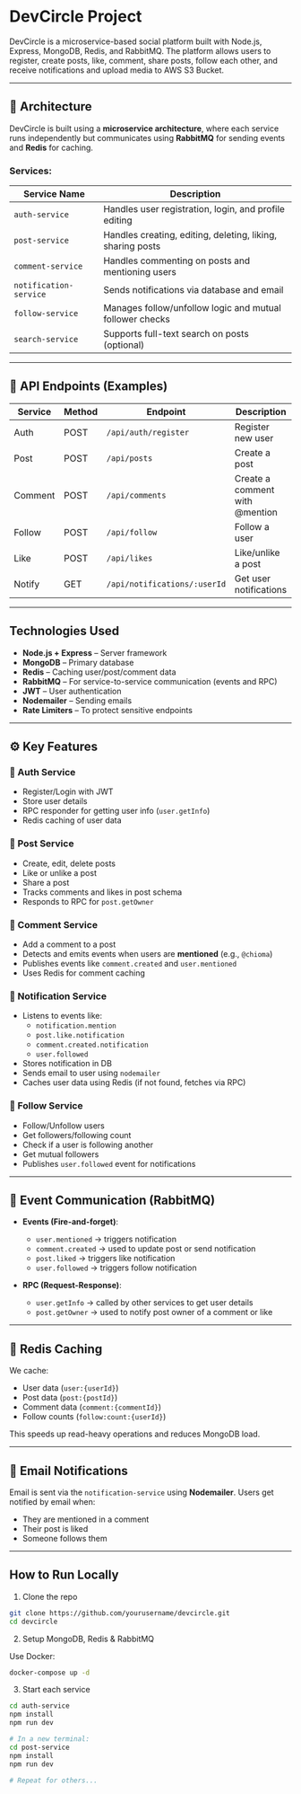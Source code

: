 # DevCircle Project

DevCircle is a microservice-based social platform built with Node.js, Express, MongoDB, Redis, and RabbitMQ. The platform allows users to register, create posts, like, comment, share posts, follow each other, and receive notifications and upload media to AWS S3 Bucket.

---

## 📍 Architecture

DevCircle is built using a **microservice architecture**, where each service runs independently but communicates using **RabbitMQ** for sending events and **Redis** for caching.

### Services:
| Service Name      | Description |
|-------------------|-------------|
| `auth-service`    | Handles user registration, login, and profile editing |
| `post-service`    | Handles creating, editing, deleting, liking, sharing posts |
| `comment-service` | Handles commenting on posts and mentioning users |
| `notification-service` | Sends notifications via database and email |
| `follow-service`  | Manages follow/unfollow logic and mutual follower checks |
| `search-service`  | Supports full-text search on posts (optional) |

---

## 📍 API Endpoints (Examples)

| Service   | Method | Endpoint                              | Description                    |
|-----------|--------|----------------------------------------|--------------------------------|
| Auth      | POST   | `/api/auth/register`                  | Register new user              |
| Post      | POST   | `/api/posts`                          | Create a post                  |
| Comment   | POST   | `/api/comments`                       | Create a comment with @mention |
| Follow    | POST   | `/api/follow`                         | Follow a user                  |
| Like      | POST   | `/api/likes`                          | Like/unlike a post             |
| Notify    | GET    | `/api/notifications/:userId`          | Get user notifications         |

---

## Technologies Used

- **Node.js + Express** – Server framework
- **MongoDB** – Primary database
- **Redis** – Caching user/post/comment data
- **RabbitMQ** – For service-to-service communication (events and RPC)
- **JWT** – User authentication
- **Nodemailer** – Sending emails
- **Rate Limiters** – To protect sensitive endpoints

---

## ⚙️ Key Features

### 📍 Auth Service
- Register/Login with JWT
- Store user details
- RPC responder for getting user info (`user.getInfo`)
- Redis caching of user data

### 📍 Post Service
- Create, edit, delete posts
- Like or unlike a post
- Share a post
- Tracks comments and likes in post schema
- Responds to RPC for `post.getOwner`

### 📍 Comment Service
- Add a comment to a post
- Detects and emits events when users are **mentioned** (e.g., `@chioma`)
- Publishes events like `comment.created` and `user.mentioned`
- Uses Redis for comment caching

### 📍 Notification Service
- Listens to events like:
  - `notification.mention`
  - `post.like.notification`
  - `comment.created.notification`
  - `user.followed`
- Stores notification in DB
- Sends email to user using `nodemailer`
- Caches user data using Redis (if not found, fetches via RPC)

### 👥 Follow Service
- Follow/Unfollow users
- Get followers/following count
- Check if a user is following another
- Get mutual followers
- Publishes `user.followed` event for notifications

---

## 📍 Event Communication (RabbitMQ)

- **Events (Fire-and-forget)**: 
  - `user.mentioned` → triggers notification
  - `comment.created` → used to update post or send notification
  - `post.liked` → triggers like notification
  - `user.followed` → triggers follow notification

- **RPC (Request-Response)**:
  - `user.getInfo` → called by other services to get user details
  - `post.getOwner` → used to notify post owner of a comment or like

---

## 📍 Redis Caching

We cache:
- User data (`user:{userId}`)
- Post data (`post:{postId}`)
- Comment data (`comment:{commentId}`)
- Follow counts (`follow:count:{userId}`)

This speeds up read-heavy operations and reduces MongoDB load.

---

## 📍 Email Notifications

Email is sent via the `notification-service` using **Nodemailer**. Users get notified by email when:
- They are mentioned in a comment
- Their post is liked
- Someone follows them

---

## How to Run Locally

1. Clone the repo
   
```bash
git clone https://github.com/yourusername/devcircle.git
cd devcircle
```

2. Setup MongoDB, Redis & RabbitMQ

Use Docker:

```bash
docker-compose up -d
```

3. Start each service

```bash
cd auth-service
npm install
npm run dev

# In a new terminal:
cd post-service
npm install
npm run dev

# Repeat for others...
```
